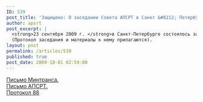 ```yaml
---
ID: 539
post_title: 'Защищено: О заседании Совета АПСРТ в Санкт &#8212; Петербурге 23.09.09г.'
author: apsrt
post_excerpt: |
  <strong>23 сентября 2009 г. </strong>в Санкт-Петербурге состоялось заседание Совета АПСРТ. В ходе заседания были рассмотрены вопросы: реализации решения общего годового  Собрания АПСРТ  в г.Коломна; подготовки материалов и предложений  по вопросам кредитования организаций  речного транспорта и условий аренды занимаемых земельных участков; перспектив контейнерных перевозок в Волжском бассейне и др. <br />
  (Протокол заседания и материалы к нему прилагаются).
layout: post
permalink: /articles/539
published: true
post_date: 2009-10-01 02:59:00
---
```

  
[Письмо Минтранса.][1]  
[Письмо АПСРТ.][2]  
[Протокол 88][3]

 [1]: http://www.apsrt.ru/docs/pismo.doc
 [2]: http://www.apsrt.ru/docs/kliavinu.doc
 [3]: http://www.apsrt.ru/docs/protokol.doc